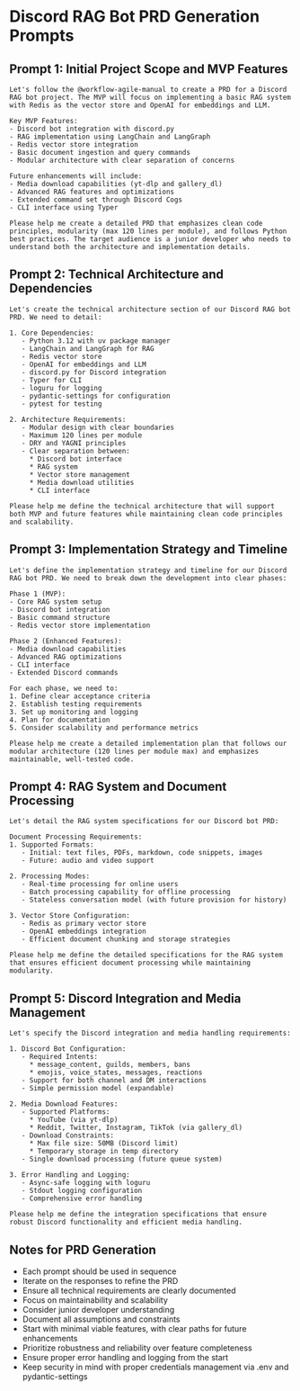 # Discord RAG Bot PRD Generation Prompts

## Prompt 1: Initial Project Scope and MVP Features
```
Let's follow the @workflow-agile-manual to create a PRD for a Discord RAG bot project. The MVP will focus on implementing a basic RAG system with Redis as the vector store and OpenAI for embeddings and LLM.

Key MVP Features:
- Discord bot integration with discord.py
- RAG implementation using LangChain and LangGraph
- Redis vector store integration
- Basic document ingestion and query commands
- Modular architecture with clear separation of concerns

Future enhancements will include:
- Media download capabilities (yt-dlp and gallery_dl)
- Advanced RAG features and optimizations
- Extended command set through Discord Cogs
- CLI interface using Typer

Please help me create a detailed PRD that emphasizes clean code principles, modularity (max 120 lines per module), and follows Python best practices. The target audience is a junior developer who needs to understand both the architecture and implementation details.
```

## Prompt 2: Technical Architecture and Dependencies
```
Let's create the technical architecture section of our Discord RAG bot PRD. We need to detail:

1. Core Dependencies:
   - Python 3.12 with uv package manager
   - LangChain and LangGraph for RAG
   - Redis vector store
   - OpenAI for embeddings and LLM
   - discord.py for Discord integration
   - Typer for CLI
   - loguru for logging
   - pydantic-settings for configuration
   - pytest for testing

2. Architecture Requirements:
   - Modular design with clear boundaries
   - Maximum 120 lines per module
   - DRY and YAGNI principles
   - Clear separation between:
     * Discord bot interface
     * RAG system
     * Vector store management
     * Media download utilities
     * CLI interface

Please help me define the technical architecture that will support both MVP and future features while maintaining clean code principles and scalability.
```

## Prompt 3: Implementation Strategy and Timeline
```
Let's define the implementation strategy and timeline for our Discord RAG bot PRD. We need to break down the development into clear phases:

Phase 1 (MVP):
- Core RAG system setup
- Discord bot integration
- Basic command structure
- Redis vector store implementation

Phase 2 (Enhanced Features):
- Media download capabilities
- Advanced RAG optimizations
- CLI interface
- Extended Discord commands

For each phase, we need to:
1. Define clear acceptance criteria
2. Establish testing requirements
3. Set up monitoring and logging
4. Plan for documentation
5. Consider scalability and performance metrics

Please help me create a detailed implementation plan that follows our modular architecture (120 lines per module max) and emphasizes maintainable, well-tested code.
```

## Prompt 4: RAG System and Document Processing
```
Let's detail the RAG system specifications for our Discord bot PRD:

Document Processing Requirements:
1. Supported Formats:
   - Initial: text files, PDFs, markdown, code snippets, images
   - Future: audio and video support

2. Processing Modes:
   - Real-time processing for online users
   - Batch processing capability for offline processing
   - Stateless conversation model (with future provision for history)

3. Vector Store Configuration:
   - Redis as primary vector store
   - OpenAI embeddings integration
   - Efficient document chunking and storage strategies

Please help me define the detailed specifications for the RAG system that ensures efficient document processing while maintaining modularity.
```

## Prompt 5: Discord Integration and Media Management
```
Let's specify the Discord integration and media handling requirements:

1. Discord Bot Configuration:
   - Required Intents:
     * message_content, guilds, members, bans
     * emojis, voice_states, messages, reactions
   - Support for both channel and DM interactions
   - Simple permission model (expandable)

2. Media Download Features:
   - Supported Platforms:
     * YouTube (via yt-dlp)
     * Reddit, Twitter, Instagram, TikTok (via gallery_dl)
   - Download Constraints:
     * Max file size: 50MB (Discord limit)
     * Temporary storage in temp directory
   - Single download processing (future queue system)

3. Error Handling and Logging:
   - Async-safe logging with loguru
   - Stdout logging configuration
   - Comprehensive error handling

Please help me define the integration specifications that ensure robust Discord functionality and efficient media handling.
```

## Notes for PRD Generation
- Each prompt should be used in sequence
- Iterate on the responses to refine the PRD
- Ensure all technical requirements are clearly documented
- Focus on maintainability and scalability
- Consider junior developer understanding
- Document all assumptions and constraints
- Start with minimal viable features, with clear paths for future enhancements
- Prioritize robustness and reliability over feature completeness
- Ensure proper error handling and logging from the start
- Keep security in mind with proper credentials management via .env and pydantic-settings
